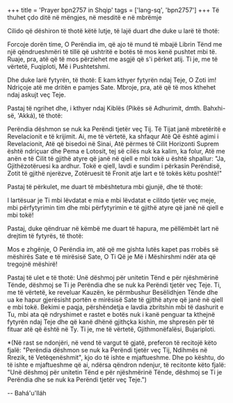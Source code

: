 +++
title = 'Prayer bpn2757 in Shqip'
tags = ['lang-sq', 'bpn2757']
+++
Të thuhet çdo ditë në mëngjes, në mesditë e në mbrëmje

Cilido që dëshiron të thotë këtë lutje, të lajë duart dhe duke u larë të thotë:

Forcoje dorën time, O Perëndia im, që ajo të mund të mbajë Librin Tënd me një qëndrueshmëri të tillë që ushtritë e botës të mos kenë pushtet mbi të. Ruaje, pra, atë që të mos përziehet me asgjë që s'i përket atij. Ti je, me të vërtetë, Fuqiploti, Më i Pushtetshmi.

Dhe duke larë fytyrën, të thotë:
E kam kthyer fytyrën ndaj Teje, O Zoti im! Ndriçoje atë me dritën e pamjes Sate. Mbroje, pra, atë që të mos kthehet ndaj askujt veç Teje.

Pastaj të ngrihet dhe, i kthyer ndaj Kiblës (Pikës së Adhurimit, dmth. Bahxhi-së, 'Akká), të thotë:

Perëndia dëshmon se nuk ka Perëndi tjetër veç Tij. Të Tijat janë mbretëritë e Revelacionit e të krijimit. Ai, me të vërtetë, ka shfaqur Atë Që është agimi i Revelacionit, Atë që bisedoi në Sinai, Atë përmes të Cilit Horizonti Suprem është ndriçuar dhe Pema e Lotosit, tej së cilës nuk ka kalim, ka folur, Atë me anën e të Cilit të gjithë atyre që janë në qiell e mbi tokë u është shpallur: "Ja, Gjithëzotëruesi ka ardhur. Tokë e qiell, lavdi e sundim i përkasin Perëndisë, Zotit të gjithë njerëzve, Zotëruesit të Fronit atje lart e të tokës këtu poshtë!"

Pastaj të përkulet, me duart të mbështetura mbi gjunjë, dhe të thotë:

I lartësuar je Ti mbi lëvdatat e mia e mbi lëvdatat e cilitdo tjetër veç meje, mbi përfytyrimin tim dhe mbi përfytyrimin e të gjithë atyre që janë në qiell e mbi tokë!

Pastaj, duke qëndruar në këmbë me duart të hapura, me pëllëmbët lart në drejtim të fytyrës, të thotë:

Mos e zhgënje, O Perëndia im, atë që me gishta lutës kapet pas rrobës së mëshirës Sate e të mirësisë Sate, O Ti Që je Më i Mëshirshmi ndër ata që tregojnë mëshirë!

Pastaj të ulet e të thotë:
Unë dëshmoj për unitetin Tënd e për njëshmërinë Tënde, dëshmoj se Ti je Perëndia dhe se nuk ka Perëndi tjetër veç Teje. Ti, me të vërtetë, ke reveluar Kauzën, ke përmbushur Besëlidhjen Tënde dhe ua ke hapur gjerësisht portën e mirësisë Sate të gjithë atyre që janë në qiell e mbi tokë. Bekimi e paqja, përshëndetja e lavdia zbritshin mbi të dashurit e Tu, mbi ata që ndryshimet e rastet e botës nuk i kanë penguar ta kthejnë fytyrën ndaj Teje dhe që kanë dhënë gjithçka kishin, me shpresën për të fituar atë që është në Ty. Ti je, me të vërtetë, Gjithmonëfalësi, Bujariploti.

*(Në rast se ndonjëri, në vend të vargut të gjatë, preferon të recitojë këto fjalë: "Perëndia dëshmon se nuk ka Perëndi tjetër veç Tij, Ndihmës në Rrezik, të Vetëqenëshmit", kjo do të ishte e mjaftueshme. Dhe po kështu, do të ishte e mjaftueshme që ai, ndërsa qëndron ndenjur, të recitonte këto fjalë: "Unë dëshmoj për unitetin Tënd e për njëshmërinë Tënde, dëshmoj se Ti je Perëndia dhe se nuk ka Perëndi tjetër veç Teje.")

-- Bahá'u'lláh
